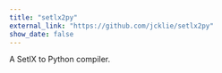 ```yaml
---
title: "setlx2py"
external_link: "https://github.com/jcklie/setlx2py"
show_date: false
---
```


A SetlX to Python compiler.